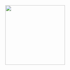 <img src="https://github.com/user-attachments/assets/f13f605d-c693-4a76-a6d3-ebf9275f0e69" height="188">
